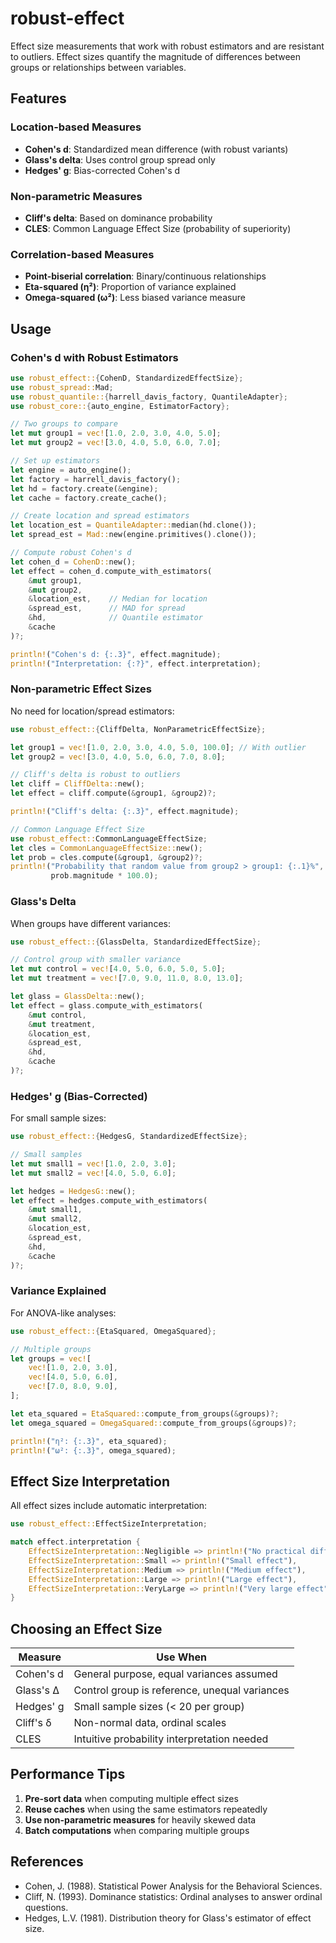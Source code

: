 # robust-effect

Effect size measurements that work with robust estimators and are resistant to outliers. Effect sizes quantify the magnitude of differences between groups or relationships between variables.

## Features

### Location-based Measures
- **Cohen's d**: Standardized mean difference (with robust variants)
- **Glass's delta**: Uses control group spread only
- **Hedges' g**: Bias-corrected Cohen's d

### Non-parametric Measures
- **Cliff's delta**: Based on dominance probability
- **CLES**: Common Language Effect Size (probability of superiority)

### Correlation-based Measures
- **Point-biserial correlation**: Binary/continuous relationships
- **Eta-squared (η²)**: Proportion of variance explained
- **Omega-squared (ω²)**: Less biased variance measure

## Usage

### Cohen's d with Robust Estimators

```rust
use robust_effect::{CohenD, StandardizedEffectSize};
use robust_spread::Mad;
use robust_quantile::{harrell_davis_factory, QuantileAdapter};
use robust_core::{auto_engine, EstimatorFactory};

// Two groups to compare
let mut group1 = vec![1.0, 2.0, 3.0, 4.0, 5.0];
let mut group2 = vec![3.0, 4.0, 5.0, 6.0, 7.0];

// Set up estimators
let engine = auto_engine();
let factory = harrell_davis_factory();
let hd = factory.create(&engine);
let cache = factory.create_cache();

// Create location and spread estimators
let location_est = QuantileAdapter::median(hd.clone());
let spread_est = Mad::new(engine.primitives().clone());

// Compute robust Cohen's d
let cohen_d = CohenD::new();
let effect = cohen_d.compute_with_estimators(
    &mut group1,
    &mut group2,
    &location_est,    // Median for location
    &spread_est,      // MAD for spread
    &hd,              // Quantile estimator
    &cache
)?;

println!("Cohen's d: {:.3}", effect.magnitude);
println!("Interpretation: {:?}", effect.interpretation);
```

### Non-parametric Effect Sizes

No need for location/spread estimators:

```rust
use robust_effect::{CliffDelta, NonParametricEffectSize};

let group1 = vec![1.0, 2.0, 3.0, 4.0, 5.0, 100.0]; // With outlier
let group2 = vec![3.0, 4.0, 5.0, 6.0, 7.0, 8.0];

// Cliff's delta is robust to outliers
let cliff = CliffDelta::new();
let effect = cliff.compute(&group1, &group2)?;

println!("Cliff's delta: {:.3}", effect.magnitude);

// Common Language Effect Size
use robust_effect::CommonLanguageEffectSize;
let cles = CommonLanguageEffectSize::new();
let prob = cles.compute(&group1, &group2)?;
println!("Probability that random value from group2 > group1: {:.1}%", 
         prob.magnitude * 100.0);
```

### Glass's Delta

When groups have different variances:

```rust
use robust_effect::{GlassDelta, StandardizedEffectSize};

// Control group with smaller variance
let mut control = vec![4.0, 5.0, 6.0, 5.0, 5.0];
let mut treatment = vec![7.0, 9.0, 11.0, 8.0, 13.0];

let glass = GlassDelta::new();
let effect = glass.compute_with_estimators(
    &mut control,
    &mut treatment,
    &location_est,
    &spread_est,
    &hd,
    &cache
)?;
```

### Hedges' g (Bias-Corrected)

For small sample sizes:

```rust
use robust_effect::{HedgesG, StandardizedEffectSize};

// Small samples
let mut small1 = vec![1.0, 2.0, 3.0];
let mut small2 = vec![4.0, 5.0, 6.0];

let hedges = HedgesG::new();
let effect = hedges.compute_with_estimators(
    &mut small1,
    &mut small2,
    &location_est,
    &spread_est,
    &hd,
    &cache
)?;
```

### Variance Explained

For ANOVA-like analyses:

```rust
use robust_effect::{EtaSquared, OmegaSquared};

// Multiple groups
let groups = vec![
    vec![1.0, 2.0, 3.0],
    vec![4.0, 5.0, 6.0],
    vec![7.0, 8.0, 9.0],
];

let eta_squared = EtaSquared::compute_from_groups(&groups)?;
let omega_squared = OmegaSquared::compute_from_groups(&groups)?;

println!("η²: {:.3}", eta_squared);
println!("ω²: {:.3}", omega_squared);
```

## Effect Size Interpretation

All effect sizes include automatic interpretation:

```rust
use robust_effect::EffectSizeInterpretation;

match effect.interpretation {
    EffectSizeInterpretation::Negligible => println!("No practical difference"),
    EffectSizeInterpretation::Small => println!("Small effect"),
    EffectSizeInterpretation::Medium => println!("Medium effect"),
    EffectSizeInterpretation::Large => println!("Large effect"),
    EffectSizeInterpretation::VeryLarge => println!("Very large effect"),
}
```

## Choosing an Effect Size

| Measure | Use When |
|---------|----------|
| Cohen's d | General purpose, equal variances assumed |
| Glass's Δ | Control group is reference, unequal variances |
| Hedges' g | Small sample sizes (< 20 per group) |
| Cliff's δ | Non-normal data, ordinal scales |
| CLES | Intuitive probability interpretation needed |

## Performance Tips

1. **Pre-sort data** when computing multiple effect sizes
2. **Reuse caches** when using the same estimators repeatedly
3. **Use non-parametric measures** for heavily skewed data
4. **Batch computations** when comparing multiple groups

## References

- Cohen, J. (1988). Statistical Power Analysis for the Behavioral Sciences.
- Cliff, N. (1993). Dominance statistics: Ordinal analyses to answer ordinal questions.
- Hedges, L.V. (1981). Distribution theory for Glass's estimator of effect size.